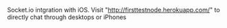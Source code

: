 Socket.io intgration with iOS.
Visit "http://firsttestnode.herokuapp.com/" to directly chat through desktops or iPhones
